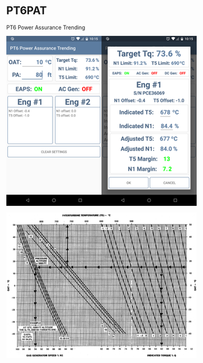 # PT6PAT
PT6 Power Assurance Trending


![Alt text](pt6pat.png?raw=true)

![Alt text](pt6_power_chart.png?raw=true)
